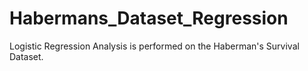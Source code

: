 # Habermans_Dataset_Regression
Logistic Regression Analysis is performed on the Haberman's Survival Dataset.
